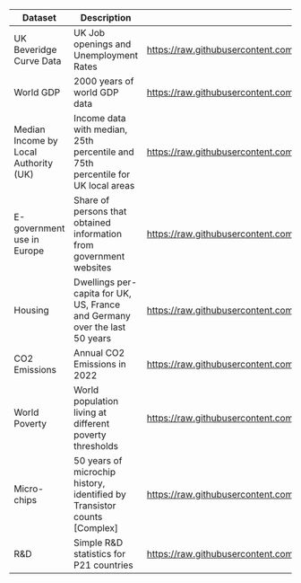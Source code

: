 
| Dataset | Description | Raw URL | Source |
| ---- | ---- | ---- | ---- |
| UK Beveridge Curve Data | UK Job openings and Unemployment Rates | https://raw.githubusercontent.com/EconomicsObservatory/courses/main/data/datasets/simple/uk_job_openings_unemp.csv | ONS |
| World GDP | 2000 years of world GDP data | https://raw.githubusercontent.com/EconomicsObservatory/courses/main/data/datasets/simple/Longrun_GDP.csv | [OWID](https://ourworldindata.org/grapher/global-gdp-over-the-long-run) |
| Median Income by Local Authority (UK) | Income data with median, 25th percentile and 75th percentile for UK local areas | https://raw.githubusercontent.com/EconomicsObservatory/courses/main/data/datasets/simple/dwellings_per_capita_timeseries.csv | [ONS](https://www.ons.gov.uk/employmentandlabourmarket/peopleinwork/earningsandworkinghours/datasets/placeofresidencebylocalauthorityashetable8) |
| E-government use in Europe | Share of persons that obtained information from government websites | https://raw.githubusercontent.com/EconomicsObservatory/courses/main/data/datasets/simple/egovernment_use_in_europe.csv | [Eurostat](https://ec.europa.eu/eurostat/web/products-eurostat-news/-/edn-20200307-1) |
| Housing | Dwellings per-capita for UK, US, France and Germany over the last 50 years | https://raw.githubusercontent.com/EconomicsObservatory/courses/main/data/datasets/simple/dwellings_per_capita_timeseries.csv | [PublicHouse](https://github.com/jgleeson/PublicHouse) |
| CO2 Emissions | Annual CO2 Emissions in 2022 | https://raw.githubusercontent.com/EconomicsObservatory/courses/main/data/datasets/advanced/owid_co2_2022.csv | [OWID](https://ourworldindata.org/co2-emissions) |
| World Poverty | World population living at different poverty thresholds | https://raw.githubusercontent.com/EconomicsObservatory/courses/main/data/datasets/advanced/OWID_world_poverty_panel.csv | [OWID](https://ourworldindata.org/grapher/distribution-of-population-between-different-poverty-thresholds-historical) |
| Micro-chips | 50 years of microchip history, identified by Transistor counts [Complex] | https://raw.githubusercontent.com/EconomicsObservatory/courses/main/data/datasets/advanced/50_years_of_chips.csv | [Wikipedia](https://en.wikipedia.org/wiki/Transistor_count) |
| R&D | Simple R&D statistics for P21 countries | https://raw.githubusercontent.com/EconomicsObservatory/courses/main/data/datasets/simple/wb_r_and_d.csv | [WorldBank](https://data.worldbank.org/indicator/GB.XPD.RSDV.GD.ZS) |
